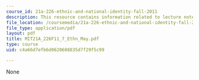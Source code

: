 ```yaml
---
course_id: 21a-226-ethnic-and-national-identity-fall-2011
description: This resource contains information related to lecture notes.
file_location: /coursemedia/21a-226-ethnic-and-national-identity-fall-2011/c4a66d7efb6d0620608835d7f29f5c99_MIT21A_226F11_7_Ethn_May.pdf
file_type: application/pdf
layout: pdf
title: MIT21A_226F11_7_Ethn_May.pdf
type: course
uid: c4a66d7efb6d0620608835d7f29f5c99

---
```

None